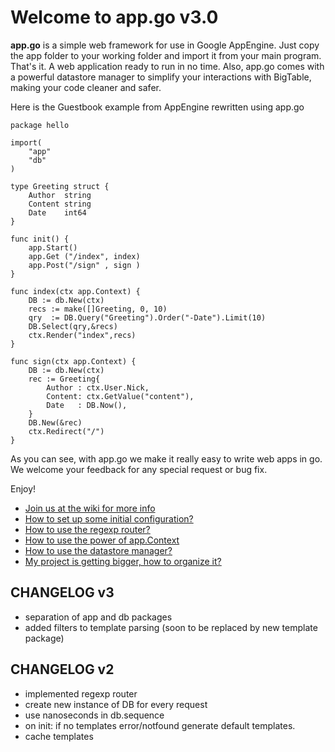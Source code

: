 Welcome to app.go v3.0
======================

**app.go** is a simple web framework for use in Google AppEngine. Just copy the app folder to your working folder and import it from your main program. That's it. A web application ready to run in no time. Also, app.go comes with a powerful datastore manager to simplify your interactions with BigTable, making your code cleaner and safer.


Here is the Guestbook example from AppEngine rewritten using app.go

    package hello

    import(
        "app"
        "db"
    )

    type Greeting struct {
        Author  string
        Content string
        Date    int64
    }

    func init() {
        app.Start()
        app.Get ("/index", index)
        app.Post("/sign" , sign )
    }

    func index(ctx app.Context) {
        DB := db.New(ctx)
        recs := make([]Greeting, 0, 10)
        qry  := DB.Query("Greeting").Order("-Date").Limit(10)
        DB.Select(qry,&recs)
        ctx.Render("index",recs)
    }

    func sign(ctx app.Context) {
        DB := db.New(ctx)
        rec := Greeting{
            Author : ctx.User.Nick,
            Content: ctx.GetValue("content"),
            Date   : DB.Now(),
        }
        DB.New(&rec)
        ctx.Redirect("/")
    }


As you can see, with app.go we make it really easy to write web apps in go. We welcome your feedback for any special request or bug fix.

Enjoy!

* [Join us at the wiki for more info](appgo/wiki)
* [How to set up some initial configuration?](appgo/wiki/config)
* [How to use the regexp router?](appgo/wiki/routing)
* [How to use the power of app.Context](appgo/wiki/context)
* [How to use the datastore manager?](appgo/wiki/datastore)
* [My project is getting bigger, how to organize it?](appgo/wiki/organize)


CHANGELOG v3
------------
* separation of app and db packages
* added filters to template parsing (soon to be replaced by new template package)


CHANGELOG v2
------------
* implemented regexp router
* create new instance of DB for every request
* use nanoseconds in db.sequence
* on init: if no templates error/notfound generate default templates.
* cache templates

